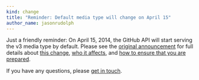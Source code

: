 ```yaml
---
kind: change
title: "Reminder: Default media type will change on April 15"
author_name: jasonrudolph
---
```


Just a friendly reminder: On April 15, 2014, the GitHub API will start serving the v3 media type by default. Please see the [original announcement][2014-01-announcement] for full details about [this change][what's-changing], [who it affects][who-it-affects], and [how to ensure that you are prepared][prepare].

If you have any questions, please [get in touch][contact].

[2014-01-announcement]: /changes/2014-01-07-upcoming-change-to-default-media-type/
[contact]: https://github.com/contact?form[subject]=Upcoming+change+to+default+API+media+type
[what's-changing]: /changes/2014-01-07-upcoming-change-to-default-media-type/#whats-changing
[who-it-affects]: /changes/2014-01-07-upcoming-change-to-default-media-type/#who-is-affected
[prepare]: /changes/2014-01-07-upcoming-change-to-default-media-type/#what-should-you-do

